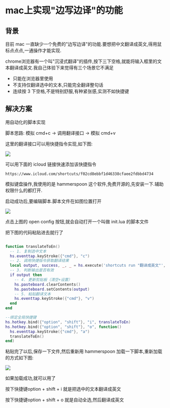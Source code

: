 # mac上实现"边写边译"的功能

## **背景**

目前 mac 一直缺少一个免费的"边写边译"的功能.要想把中文翻译成英文,得用鼠标点点点,一通操作才能实现.

chrome浏览器有一个叫"沉浸式翻译"的插件,按下三下空格,就能将输入框里的文本翻译成英文.我自己体验下来觉得有三个场景它不满足

*   只能在浏览器里使用
*   不支持仅翻译选中的文本,只能完全翻译整句话
*   连续按 3 下空格,不是特别舒服,有种紧张感,实测不如快捷键

## **解决方案**

用自动化的脚本实现

脚本思路: 模拟 cmd+c -> 调用翻译接口 -> 模拟 cmd+v

这里的翻译接口可以用快捷指令实现,如下图:

![](https://github.com/user-attachments/assets/8ce20a2e-9fcc-419f-a005-766b3b06f655)

可以用下面的 icloud 链接快速添加该快捷指令

```
https://www.icloud.com/shortcuts/f02cd8ebbf1d46338cfaee2fdbbd4734
```

模拟键盘操作,我使用的是 hammerspoon 这个软件,免费开源的,先安装一下.辅助权限什么的都打开.

启动成功后,要编辑脚本.脚本文件在如图位置打开

![](https://github.com/user-attachments/assets/c3664e2f-430e-4f92-bcd6-dd5b083dd030)


点击上图的 open config 按钮,就会自动打开一个叫做 init.lua 的脚本文件

把下图的代码粘贴进去就行了

```lua

function translateToEn()
  -- 1. 复制选中文本
  hs.eventtap.keyStroke({"cmd"}, "c")
  -- 2. 调用快捷指令获取翻译结果
  local output, success, _, _ = hs.execute('shortcuts run "翻译成英文"', true)
  -- 3. 判断输出是否有效
  if output then
    -- 4. 更新剪贴板（清空+设置）
    hs.pasteboard.clearContents()
    hs.pasteboard.setContents(output)
    -- 5. 粘贴翻译文本
    hs.eventtap.keyStroke({"cmd"}, "v")
  end
end

--绑定全局快捷键
hs.hotkey.bind({"option", "shift"}, "i", translateToEn)
hs.hotkey.bind({"option", "shift"}, "o", function()
  hs.eventtap.keyStroke({"cmd"}, "a")
  translateToEn()
end)
```

粘贴完了以后,保存一下文件,然后重新用 hammerspoon 加载一下脚本,重新加载的方式如下图:

![](https://github.com/user-attachments/assets/82888ec7-f8e2-4618-9985-918da625f5e5)

如果加载成功,就可以用了

按下快捷键option + shift + i 就是把选中的文本翻译成英文

按下快捷键option + shift + o 就是自动全选,然后翻译成英文
